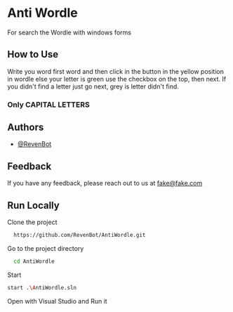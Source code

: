 
# Anti Wordle

For search the Wordle with windows forms



## How to Use

Write you word first word and then click in the button in the yellow position in wordle else your letter is green use the checkbox on the top, then next. 
If you didn't find a letter just go next, grey is letter didn't find.
### Only CAPITAL LETTERS  

## Authors

 - [@RevenBot](https://github.com/RevenBot)


## Feedback

If you have any feedback, please reach out to us at fake@fake.com


## Run Locally

Clone the project

```bash
  https://github.com/RevenBot/AntiWordle.git
```

Go to the project directory

```bash
  cd AntiWordle
```

Start 
```bash 
start .\AntiWordle.sln 
```

Open with Visual Studio and Run it

